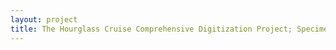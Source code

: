 ```yaml
--- 
layout: project 
title: The Hourglass Cruise Comprehensive Digitization Project; Specimens, Data, Ships Logs, and Memoirs of the 1960's Gulf of Mexico Sampling Program
---
```



